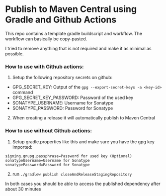 # Publish to Maven Central using Gradle and Github Actions

This repo contains a template gradle buildscript and workflow. The workflow can basically be copy-pasted.

I tried to remove anything that is not required and make it as minimal as possible.

### How to use with Github actions:
1. Setup the following repository secrets on github:
- GPG_SECRET_KEY: Output of the `gpg --export-secret-keys -a <key-id>` command
- GPG_SECRET_KEY_PASSWORD: Password of the used key
- SONATYPE_USERNAME: Username for Sonatype
- SONATYPE_PASSWORD: Password for Sonatype
2. When creating a release it will automatically publish to Maven Central

### How to use without Github actions:
1. Setup gradle.properties like this and make sure you have the gpg key imported:
```
signing.gnupg.passphrase=Password for used key (Optional)
sonatypeUsername=Username for Sonatype
sonatypePassword=Password for Sonatype
```
2. run `./gradlew publish closeAndReleaseStagingRepository`

In both cases you should be able to access the published dependency after about 30 minutes